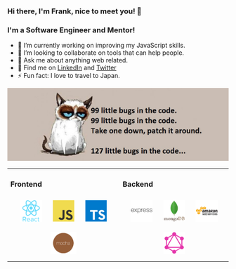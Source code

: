 ### Hi there, I'm Frank, nice to meet you! 👋

### I'm a Software Engineer and Mentor!

- 🔭  I’m currently working on improving my JavaScript skills.
- 👯  I’m looking to collaborate on tools that can help people.
- 💬  Ask me about anything web related.
- 💼  Find me on [LinkedIn](https://www.linkedin.com/in/frankstepanski/ 'LinkedIn') and [Twitter](https://twitter.com/frankstepanski/ 'Twitter')
- ⚡ Fun fact: I love to travel to Japan.

![Profile Banner](profile-image.png?raw=true)

<table><tr><td valign="top">

### Frontend  
<div align="center">  
<img style="margin: 10px" src="react-original-wordmark.svg" alt="React" height="50" />  
<img style="margin: 10px" src="javascript-original.svg" alt="JavaScript" height="50" />  
<img style="margin: 10px" src="typescript-original.svg" alt="TypeScript" height="50" />  
<img style="margin: 10px" src="mocha.png" alt="Mocha" height="50" />  
</div>

</td><td valign="top">

### Backend  
<div align="center">  
<img style="margin: 10px" src="express-original-wordmark.svg" alt="Express.js" height="50" />  
<img style="margin: 10px" src="mongodb-original-wordmark.svg" alt="MongoDB" height="50" />   
<img style="margin: 10px" src="amazonwebservices-original-wordmark.svg" alt="AWS" height="50" />  
<img style="margin: 10px" src="graphql.png" alt="GraphQL" height="50" />  
</div>

</td></tr></table>
